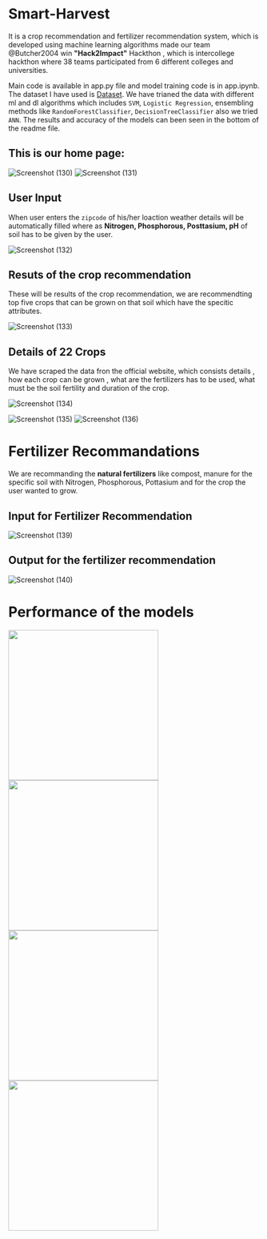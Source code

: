 # Smart-Harvest
It is a crop recommendation and fertilizer recommendation system, which is developed using machine learning algorithms made our team @Butcher2004 win **"Hack2Impact"** Hackthon , which is intercollege hackthon where 38 teams participated from 6 different colleges and universities.

Main code is available in app.py file and model training code is in app.ipynb.
The dataset I have used is [Dataset](https://www.kaggle.com/datasets/atharvaingle/crop-recommendation-dataset). We have trianed the data with different ml and dl algorithms which includes `SVM`, `Logistic Regression`, ensembling methods like `RandomForestClassifier`, `DecisionTreeClassifier` also we tried `ANN`. The results and accuracy of the models can been seen in the bottom of the readme file.

## This is our home page:

![Screenshot (130)](https://github.com/vsatyakiran/Smart-Harvest/assets/103512987/4e1bdfab-ab34-4b7d-a257-8e1b7875a254)
![Screenshot (131)](https://github.com/vsatyakiran/Smart-Harvest/assets/103512987/efeaf89c-dfb9-4e22-a0bc-9bf3b4ba2c23)

## User Input
When user enters the `zipcode` of his/her loaction weather details will be automatically filled where as **Nitrogen, Phosphorous, Posttasium, pH** of soil has to be given by the user.

![Screenshot (132)](https://github.com/vsatyakiran/Smart-Harvest/assets/103512987/6baefab3-856a-4d25-afa4-1fd271eb4064)

## Resuts of the crop recommendation
These will be results of the crop recommendation, we are recommendting top five crops that can be grown on that soil which have the specitic attributes.

![Screenshot (133)](https://github.com/vsatyakiran/Smart-Harvest/assets/103512987/33db2bfe-23ba-469f-8627-6ed592948bce)

## Details of 22 Crops
We have scraped the data fron the official website, which consists details , how each crop can be grown , what are the fertilizers has to be used, what must be the soil fertility and duration of the crop.

![Screenshot (134)](https://github.com/vsatyakiran/Smart-Harvest/assets/103512987/b6d123f3-d70c-494d-abff-6e284d4295ba)

![Screenshot (135)](https://github.com/vsatyakiran/Smart-Harvest/assets/103512987/dafb1044-2229-4c72-ae63-f2294b2ce7e9)
![Screenshot (136)](https://github.com/vsatyakiran/Smart-Harvest/assets/103512987/9340f31b-3527-4927-9712-77003e952449)

# Fertilizer Recommandations
We are recommanding the **natural fertilizers** like compost, manure for the specific soil with Nitrogen, Phosphorous, Pottasium and for the crop the user wanted to grow.
## Input for Fertilizer Recommendation

![Screenshot (139)](https://github.com/vsatyakiran/Smart-Harvest/assets/103512987/90056279-ff34-40fc-b963-79c298af4a42)
## Output for the fertilizer recommendation
![Screenshot (140)](https://github.com/vsatyakiran/Smart-Harvest/assets/103512987/8cb6a2e6-9dbf-488c-bf3c-e8063c2827a4)

# Performance of the models

<span><img src="https://github.com/vsatyakiran/Smart-Harvest/assets/103512987/7add9352-2e2b-4062-8e7a-59f2388affb5" width="300" ></span>
<span><img src="https://github.com/vsatyakiran/Smart-Harvest/assets/103512987/360c86bc-d841-4851-91be-6d010ee17ca9" width="300"></span>
<span><img src="https://github.com/vsatyakiran/Smart-Harvest/assets/103512987/54b5efff-5464-453e-8672-bc238ce8f0d2" width="300"></span>
<span><img src="https://github.com/vsatyakiran/Smart-Harvest/assets/103512987/60dc7987-fa70-4104-9d9b-67caa64d66cb" width="300"></span>

